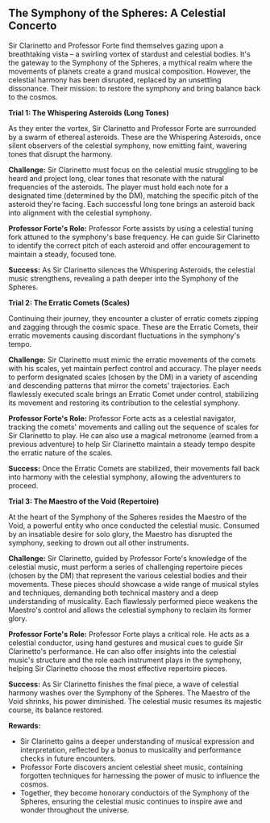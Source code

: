 ## The Symphony of the Spheres: A Celestial Concerto

Sir Clarinetto and Professor Forte find themselves gazing upon a breathtaking vista – a swirling vortex of stardust and celestial bodies. It's the gateway to the Symphony of the Spheres, a mythical realm where the movements of planets create a grand musical composition. However, the celestial harmony has been disrupted, replaced by an unsettling dissonance. Their mission: to restore the symphony and bring balance back to the cosmos.

**Trial 1: The Whispering Asteroids (Long Tones)**

As they enter the vortex, Sir Clarinetto and Professor Forte are surrounded by a swarm of ethereal asteroids. These are the Whispering Asteroids, once silent observers of the celestial symphony, now emitting faint, wavering tones that disrupt the harmony.

**Challenge:** Sir Clarinetto must focus on the celestial music struggling to be heard and project long, clear tones that resonate with the natural frequencies of the asteroids. The player must hold each note for a designated time (determined by the DM), matching the specific pitch of the asteroid they're facing. Each successful long tone brings an asteroid back into alignment with the celestial symphony.

**Professor Forte's Role:** Professor Forte assists by using a celestial tuning fork attuned to the symphony's base frequency. He can guide Sir Clarinetto to identify the correct pitch of each asteroid and offer encouragement to maintain a steady, focused tone.

**Success:** As Sir Clarinetto silences the Whispering Asteroids, the celestial music strengthens, revealing a path deeper into the Symphony of the Spheres.

**Trial 2: The Erratic Comets (Scales)**

Continuing their journey, they encounter a cluster of erratic comets zipping and zagging through the cosmic space. These are the Erratic Comets, their erratic movements causing discordant fluctuations in the symphony's tempo.

**Challenge:** Sir Clarinetto must mimic the erratic movements of the comets with his scales, yet maintain perfect control and accuracy. The player needs to perform designated scales (chosen by the DM) in a variety of ascending and descending patterns that mirror the comets' trajectories. Each flawlessly executed scale brings an Erratic Comet under control, stabilizing its movement and restoring its contribution to the celestial symphony. 

**Professor Forte's Role:** Professor Forte acts as a celestial navigator, tracking the comets' movements and calling out the sequence of scales for Sir Clarinetto to play. He can also use a magical metronome (earned from a previous adventure) to help Sir Clarinetto maintain a steady tempo despite the erratic nature of the scales.

**Success:** Once the Erratic Comets are stabilized, their movements fall back into harmony with the celestial symphony, allowing the adventurers to proceed. 

**Trial 3: The Maestro of the Void (Repertoire)**

At the heart of the Symphony of the Spheres resides the Maestro of the Void, a powerful entity who once conducted the celestial music. Consumed by an insatiable desire for solo glory, the Maestro has disrupted the symphony, seeking to drown out all other instruments.

**Challenge:** Sir Clarinetto, guided by Professor Forte's knowledge of the celestial music, must perform a series of challenging repertoire pieces (chosen by the DM) that represent the various celestial bodies and their movements. These pieces should showcase a wide range of musical styles and techniques, demanding both technical mastery and a deep understanding of musicality. Each flawlessly performed piece weakens the Maestro's control and allows the celestial symphony to reclaim its former glory.

**Professor Forte's Role:** Professor Forte plays a critical role. He acts as a celestial conductor, using hand gestures and musical cues to guide Sir Clarinetto's performance.  He can also offer insights into the celestial music's structure and the role each instrument plays in the symphony, helping Sir Clarinetto choose the most effective repertoire pieces.

**Success:** As Sir Clarinetto finishes the final piece, a wave of celestial harmony washes over the Symphony of the Spheres. The Maestro of the Void shrinks, his power diminished. The celestial music resumes its majestic course, its balance restored.

**Rewards:**

* Sir Clarinetto gains a deeper understanding of musical expression and interpretation, reflected by a bonus to musicality and performance checks in future encounters.
* Professor Forte discovers ancient celestial sheet music, containing forgotten techniques for harnessing the power of music to influence the cosmos.
* Together, they become honorary conductors of the Symphony of the Spheres, ensuring the celestial music continues to inspire awe and wonder throughout the universe. 
